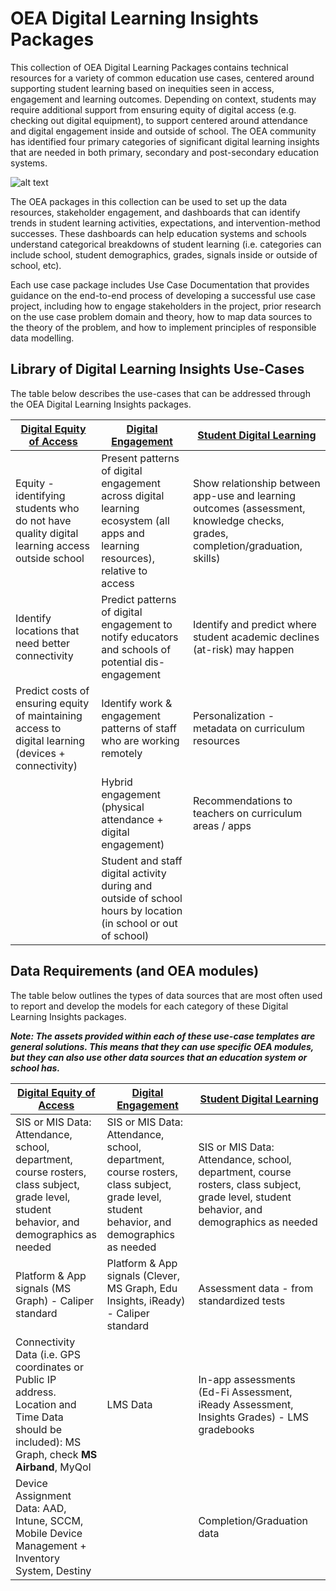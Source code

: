 # OEA Digital Learning Insights Packages

This collection of OEA Digital Learning Packages contains technical resources for a variety of common education use cases, centered around supporting student learning based on inequities seen in access, engagement and learning outcomes. Depending on context, students may require additional support from ensuring equity of digital access (e.g. checking out digital equipment), to support centered around attendance and digital engagement inside and outside of school. The OEA community has identified four primary categories of significant digital learning insights that are needed in both primary, secondary and post-secondary education systems.

![alt text](https://github.com/cstohlmann/oea-digital-learning-insights/blob/main/images/Digital%20Learning%20Insights%20Packages2.png)

The OEA packages in this collection can be used to set up the data resources, stakeholder engagement, and dashboards that can identify trends in student learning activities, expectations, and intervention-method successes. These dashboards can help education systems and schools understand categorical breakdowns of student learning (i.e. categories can include school, student demographics, grades, signals inside or outside of school, etc).

Each use case package includes Use Case Documentation that provides guidance on the end-to-end process of developing a successful use case project, including how to engage stakeholders in the project, prior research on the use case problem domain and theory, how to map data sources to the theory of the problem, and how to implement principles of responsible data modelling.

## Library of Digital Learning Insights Use-Cases

The table below describes the use-cases that can be addressed through the OEA Digital Learning Insights packages.

| [Digital Equity of Access](https://github.com/cstohlmann/oea-digital-equity/tree/main/Digital_Equity_of_Access) | [Digital Engagement](https://github.com/cstohlmann/oea-digital-learning-insights/tree/main/Digital_Engagement) | [Student Digital Learning](https://github.com/cstohlmann/oea-digital-learning-insights/tree/main/Student_Digital_Learning) |
| --- | --- | --- |
| Equity - identifying students who do not have quality digital learning access outside school | Present patterns of digital engagement across digital learning ecosystem (all apps and learning resources), relative to access  | Show relationship between app-use and learning outcomes (assessment, knowledge checks, grades, completion/graduation, skills) |
| Identify locations that need better connectivity | Predict patterns of digital engagement to notify educators and schools of potential dis-engagement | Identify and predict where student academic declines (at-risk) may happen | 
| Predict costs of ensuring equity of maintaining access to digital learning (devices + connectivity) | Identify work \& engagement patterns of staff who are working remotely | Personalization - metadata on curriculum resources |
| | Hybrid engagement (physical attendance + digital engagement) | Recommendations to teachers on curriculum areas / apps |
|  | Student and staff digital activity during and outside of school hours by location (in school or out of school) | |


## Data Requirements (and OEA modules)

The table below outlines the types of data sources that are most often used to report and develop the models for each category of these Digital Learning Insights packages.

<strong><em>Note: The assets provided within each of these use-case templates are general solutions. This means that they can use specific OEA modules, but they can also use other data sources that an education system or school has.</strong></em>

| [Digital Equity of Access](https://github.com/cstohlmann/oea-digital-equity/tree/main/Digital_Equity_of_Access) | [Digital Engagement](https://github.com/cstohlmann/oea-digital-learning-insights/tree/main/Digital_Engagement) | [Student Digital Learning](https://github.com/cstohlmann/oea-digital-learning-insights/tree/main/Student_Digital_Learning) |
| --- | --- | --- |
| SIS or MIS Data: Attendance, school, department, course rosters, class subject, grade level, student behavior, and demographics as needed | SIS or MIS Data: Attendance, school, department, course rosters, class subject, grade level, student behavior, and demographics as needed | SIS or MIS Data: Attendance, school, department, course rosters, class subject, grade level, student behavior, and demographics as needed |
| Platform \& App signals (MS Graph) - Caliper standard | Platform \& App signals (Clever, MS Graph, Edu Insights, iReady) - Caliper standard | Assessment data - from standardized tests |  
| Connectivity Data (i.e. GPS coordinates or Public IP address. Location and Time Data should be included): MS Graph, check <strong>MS Airband</strong>, MyQoI | LMS Data | In-app assessments (Ed-Fi Assessment, iReady Assessment, Insights Grades) - LMS gradebooks | 
| Device Assignment Data: <MDM audit log> AAD, Intune, SCCM, Mobile Device Management + Inventory System, Destiny | | Completion/Graduation data | 
